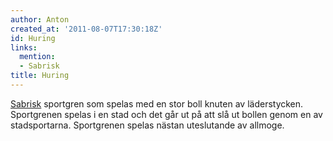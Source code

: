 ```yaml
---
author: Anton
created_at: '2011-08-07T17:30:18Z'
id: Huring
links:
  mention:
  - Sabrisk
title: Huring
---
```


[Sabrisk] sportgren som spelas med en stor boll knuten av läderstycken. Sportgrenen spelas i en stad
och det går ut på att slå ut bollen genom en av stadsportarna. Sportgrenen spelas nästan uteslutande
av allmoge.

  [Sabrisk]: Sabrisk
